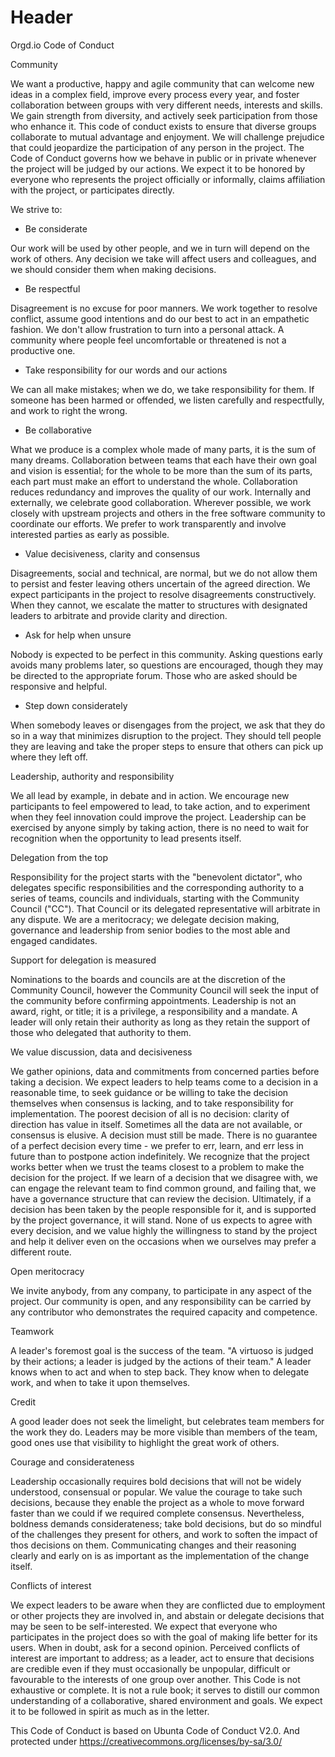 <!-- TITLE: Code Of Conduct -->
<!-- SUBTITLE: A quick summary of Code Of Conduct -->

# Header
Orgd.io Code of Conduct

Community

We want a productive, happy and agile community that can welcome new ideas in a complex field, improve every process every year, and foster collaboration between groups with very different needs, interests and skills.
We gain strength from diversity, and actively seek participation from those who enhance it. This code of conduct exists to ensure that diverse groups collaborate to mutual advantage and enjoyment. We will challenge prejudice that could jeopardize the participation of any person in the project.
The Code of Conduct governs how we behave in public or in private whenever the project will be judged by our actions. We expect it to be honored by everyone who represents the project officially or informally, claims affiliation with the project, or participates directly.

We strive to:

* Be considerate

Our work will be used by other people, and we in turn will depend on the work of others. Any decision we take will affect users and colleagues, and we should consider them when making decisions.



* Be respectful

Disagreement is no excuse for poor manners. We work together to resolve conflict, assume good intentions and do our best to act in an empathetic fashion. We don't allow frustration to turn into a personal attack. A community where people feel uncomfortable or threatened is not a productive one.



* Take responsibility for our words and our actions

We can all make mistakes; when we do, we take responsibility for them. If someone has been harmed or offended, we listen carefully and respectfully, and work to right the wrong.



* Be collaborative

What we produce is a complex whole made of many parts, it is the sum of many dreams. Collaboration between teams that each have their own goal and vision is essential; for the whole to be more than the sum of its parts, each part must make an effort to understand the whole.
Collaboration reduces redundancy and improves the quality of our work. Internally and externally, we celebrate good collaboration. Wherever possible, we work closely with upstream projects and others in the free software community to coordinate our efforts. We prefer to work transparently and involve interested parties as early as possible.



* Value decisiveness, clarity and consensus

Disagreements, social and technical, are normal, but we do not allow them to persist and fester leaving others uncertain of the agreed direction.
We expect participants in the project to resolve disagreements constructively. When they cannot, we escalate the matter to structures with designated leaders to arbitrate and provide clarity and direction.



* Ask for help when unsure

Nobody is expected to be perfect in this community. Asking questions early avoids many problems later, so questions are encouraged, though they may be directed to the appropriate forum. Those who are asked should be responsive and helpful.



* Step down considerately

When somebody leaves or disengages from the project, we ask that they do so in a way that minimizes disruption to the project. They should tell people they are leaving and take the proper steps to ensure that others can pick up where they left off.

Leadership, authority and responsibility

We all lead by example, in debate and in action. We encourage new participants to feel empowered to lead, to take action, and to experiment when they feel innovation could improve the project. Leadership can be exercised by anyone simply by taking action, there is no need to wait for recognition when the opportunity to lead presents itself.

Delegation from the top

Responsibility for the project starts with the "benevolent dictator", who delegates specific responsibilities and the corresponding authority to a series of teams, councils and individuals, starting with the Community Council ("CC"). That Council or its delegated representative will arbitrate in any dispute.
We are a meritocracy; we delegate decision making, governance and leadership from senior bodies to the most able and engaged candidates.

Support for delegation is measured

Nominations to the boards and councils are at the discretion of the Community Council, however the Community Council will seek the input of the community before confirming appointments.
Leadership is not an award, right, or title; it is a privilege, a responsibility and a mandate. A leader will only retain their authority as long as they retain the support of those who delegated that authority to them.

We value discussion, data and decisiveness

We gather opinions, data and commitments from concerned parties before taking a decision. We expect leaders to help teams come to a decision in a reasonable time, to seek guidance or be willing to take the decision themselves when consensus is lacking, and to take responsibility for implementation.
The poorest decision of all is no decision: clarity of direction has value in itself. Sometimes all the data are not available, or consensus is elusive. A decision must still be made. There is no guarantee of a perfect decision every time - we prefer to err, learn, and err less in future than to postpone action indefinitely.
We recognize that the project works better when we trust the teams closest to a problem to make the decision for the project. If we learn of a decision that we disagree with, we can engage the relevant team to find common ground, and failing that, we have a governance structure that can review the decision. Ultimately, if a decision has been taken by the people responsible for it, and is supported by the project governance, it will stand. None of us expects to agree with every decision, and we value highly the willingness to stand by the project and help it deliver even on the occasions when we ourselves may prefer a different route.

Open meritocracy

We invite anybody, from any company, to participate in any aspect of the project. Our community is open, and any responsibility can be carried by any contributor who demonstrates the required capacity and competence.

Teamwork

A leader's foremost goal is the success of the team.
"A virtuoso is judged by their actions; a leader is judged by the actions of their team." A leader knows when to act and when to step back. They know when to delegate work, and when to take it upon themselves.

Credit

A good leader does not seek the limelight, but celebrates team members for the work they do. Leaders may be more visible than members of the team, good ones use that visibility to highlight the great work of others.

Courage and considerateness

Leadership occasionally requires bold decisions that will not be widely understood, consensual or popular. We value the courage to take such decisions, because they enable the project as a whole to move forward faster than we could if we required complete consensus. Nevertheless, boldness demands considerateness; take bold decisions, but do so mindful of the challenges they present for others, and work to soften the impact of thos decisions on them. Communicating changes and their reasoning clearly and early on is as important as the implementation of the change itself.

Conflicts of interest

We expect leaders to be aware when they are conflicted due to employment or other projects they are involved in, and abstain or delegate decisions that may be seen to be self-interested. We expect that everyone who participates in the project does so with the goal of making life better for its users.
When in doubt, ask for a second opinion. Perceived conflicts of interest are important to address; as a leader, act to ensure that decisions are credible even if they must occasionally be unpopular, difficult or favourable to the interests of one group over another.
This Code is not exhaustive or complete. It is not a rule book; it serves to distill our common understanding of a collaborative, shared environment and goals. We expect it to be followed in spirit as much as in the letter.

This Code of Conduct is based on Ubunta Code of Conduct V2.0. And protected under https://creativecommons.org/licenses/by-sa/3.0/


